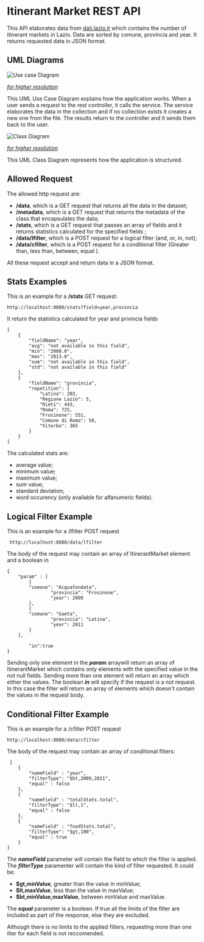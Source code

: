 # Itinerant Market REST API

This API elaborates data from [dati.lazio.it](http://dati.lazio.it/catalog/dataset/f4407fb8-5e36-4311-8422-02d463741780/resource/0fe222fb-213a-4420-b57f-b17e45dbb03d/download/oscoitineranti.csv) which contains the number of itinerant markets in Lazio. Data are sorted by comune, provincia and year. It returns requested data in JSON format.

## UML Diagrams

![Use case Diagram](https://lh3.googleusercontent.com/U0ptTLMbYW2Bze9x1EjsWd_eUhL56Pv0eQUAAXNq1u3IG7VeGd5CMWVVK86WCAG70CL-WjmHnmU "Use Case Diagram")

[*for higher resolution*](https://drive.google.com/open?id=1CE5xuEbxI863LohV2P2lNkLxhkA9CWYb)

This UML Use Case Diagram explains how the application works. When a user sends a request to the rest controller, it calls the service. The service elaborates the data in the collection and if no collection exists it creates a new one from the file. The results return to the controller and it sends them back to the user.

![Class Diagram](https://lh3.googleusercontent.com/XJDnXbyIfx2APcS1KCfDwPqUziexK0k85NTsHe2U_Wo1xvcJkm3EIZ9MD4kPFtIqfmzBgfMuQXI)

[*for higher resolution*](https://drive.google.com/open?id=1w7jZVz99Q9goVO0lj3NWcv9z4jRqLY_P)

This UML Class Diagram represents how the application is structured.

## Allowed Request
The allowed http request are:

 - **/data**, which is a GET request that returns all the data in the dataset;
  - **/metadata**, which is a GET request that returns the metadata of the class that encapsulates the data;
 - **/stats**, which is a GET request that passes an array of fields and it returns statistics calculated for the specified fields ;
 -  **/data/lfilter**, which is a POST request for a logical filter (and, or, in, not);
 - **/data/cfilter**, which is a POST request for a conditional filter (Greater than, less than, between, equal ).


All these request accept and return data in a JSON format.

## Stats Examples

This is an example for a **/stats** GET request:

    http://localhost:8080/stats?field=year,provincia

It return the statistics calculated for year and privincia fields

    [
        {
            "fieldName": "year",
            "avg": "not available in this field",
            "min": "2008.0",
            "max": "2013.0",
            "sum": "not available in this field",
            "std": "not available in this field"
        },
        {
            "fieldName": "provincia",
            "repetition": {
                "Latina": 203,
                "Regione Lazio": 5,
                "Rieti": 443,
                "Roma": 725,
                "Frosinone": 551,
                "Comune di Roma": 50,
                "Viterbo": 365
            }
        }
    ]

The calculated stats are:

 - average value;
 - minimum value;
 - maximum value;
 - sum value;
 - standard deviation;
 - word occurency (only available for alfanumeric fields).

 

## Logical Filter Example

 This is an example for a /lfilter POST request

     http://localhost:8080/data/lfilter

 The body of the request may contain an array of ItinerantMarket element and a boolean in
 

    
	{
		"param" : [
		    {
			"comune": "Acquafondata",
	            	"provincia": "Frosinone",
	            	"year": 2009
		    },
		    {
			"comune": "Gaeta",
	            	"provincia": "Latina",
	            	"year": 2011
		    }
		],
    	
	    	"in":true
    }
Sending only one element in the ***param*** arraywill return an array of ItinerantMarket which contains only elements with the specified value in the not null fields.
Sending more than one element will return an array which either the values.
The boolean ***in*** will specify if the request is a not request. In this case the filter will return an array of elements which doesn't contain the values in the request body.

## Conditional Filter Example
This is an example for a /cfilter POST request

    http://localhost:8080/data/cfilter

 The body of  the request may contain an array of conditional filters:

     [
    	{
    		"nameField" : "year",
    		"filterType": "$bt,2009,2011",
    		"equal" : false
    	},
    	{
    		"nameField" : "totalStats.total",
    		"filterType": "$lt,1",
    		"equal" : false
    	},
    	{
    		"nameField" : "foodStats.total",
    		"filterType": "$gt,100",
    		"equal" : true
    	}
    ]
The ***nameField*** parameter will contain the field to which the filter is applied.
The ***filterType*** paramenter will contain the kind of filter requested. It could be: 

 - **$gt,minValue**, greater than the value in minValue;
 - **$lt,maxValue**, less than the value in maxValue;
 - **$bt,minValue,maxValue**, between minValue and maxValue.

The ***equal*** parameter is a boolean. If true all the limits of the filter are included as part of the response, else they are excluded.

Although there is no limits to the applied filters, requesting more than one ilter for each field is not reccomended. 

